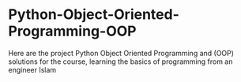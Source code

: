 # Python-Object-Oriented-Programming-OOP
Here are the project Python Object Oriented Programming and (OOP) solutions for the course, learning the basics of programming from an engineer Islam
